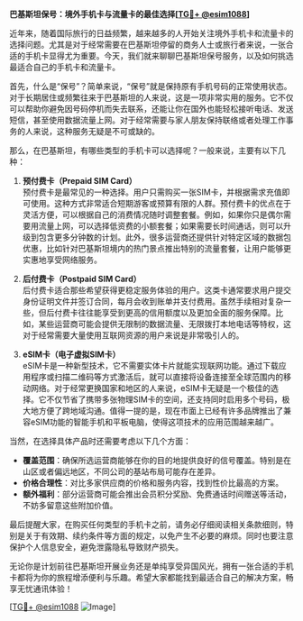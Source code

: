 **巴基斯坦保号：境外手机卡与流量卡的最佳选择[[TG💪+ @esim1088](https://t.me/s/esim1088)]**

近年来，随着国际旅行的日益频繁，越来越多的人开始关注境外手机卡和流量卡的选择问题。尤其是对于经常需要在巴基斯坦停留的商务人士或旅行者来说，一张合适的手机卡显得尤为重要。今天，我们就来聊聊巴基斯坦保号服务，以及如何挑选最适合自己的手机卡和流量卡。

首先，什么是“保号”？简单来说，“保号”就是保持原有手机号码的正常使用状态。对于长期居住或频繁往来于巴基斯坦的人来说，这是一项非常实用的服务。它不仅可以帮助你避免因号码停机而失去联系，还能让你在国外也能轻松接听电话、发送短信，甚至使用数据流量上网。对于经常需要与家人朋友保持联络或者处理工作事务的人来说，这种服务无疑是不可或缺的。

那么，在巴基斯坦，有哪些类型的手机卡可以选择呢？一般来说，主要有以下几种：

1. **预付费卡（Prepaid SIM Card）**  
   预付费卡是最常见的一种选择。用户只需购买一张SIM卡，并根据需求充值即可使用。这种方式非常适合短期游客或预算有限的人群。预付费卡的优点在于灵活方便，可以根据自己的消费情况随时调整套餐。例如，如果你只是偶尔需要用流量上网，可以选择低资费的小额套餐；如果需要长时间通话，则可以升级到包含更多分钟数的计划。此外，很多运营商还提供针对特定区域的数据包优惠，比如针对巴基斯坦境内的热门景点推出特别的流量套餐，让用户能够更实惠地享受网络服务。

2. **后付费卡（Postpaid SIM Card）**  
   后付费卡适合那些希望获得更稳定服务体验的用户。这类卡通常要求用户提交身份证明文件并签订合同，每月会收到账单并支付费用。虽然手续相对复杂一些，但后付费卡往往能享受到更高的信用额度以及更加全面的服务保障。比如，某些运营商可能会提供无限制的数据流量、无限拨打本地电话等特权，这对于经常需要大量使用互联网资源的用户来说是非常吸引人的。

3. **eSIM卡（电子虚拟SIM卡）**  
   eSIM卡是一种新型技术，它不需要实体卡片就能实现联网功能。通过下载应用程序或扫描二维码等方式激活后，就可以直接将设备连接至全球范围内的移动网络。对于经常更换国家和地区的人来说，eSIM卡无疑是一个极佳的选择。它不仅节省了携带多张物理SIM卡的空间，还支持同时启用多个号码，极大地方便了跨地域沟通。值得一提的是，现在市面上已经有许多品牌推出了兼容eSIM功能的智能手机和平板电脑，使得这项技术的应用范围越来越广。

当然，在选择具体产品时还需要考虑以下几个方面：

- **覆盖范围**：确保所选运营商能够在你的目的地提供良好的信号覆盖。特别是在山区或者偏远地区，不同公司的基站布局可能存在差异。
- **价格合理性**：对比多家供应商的价格和服务内容，找到性价比最高的方案。
- **额外福利**：部分运营商可能会推出会员积分奖励、免费通话时间赠送等活动，不妨多留意这些附加价值。

最后提醒大家，在购买任何类型的手机卡之前，请务必仔细阅读相关条款细则，特别是关于有效期、续约条件等方面的规定，以免产生不必要的麻烦。同时也要注意保护个人信息安全，避免泄露隐私导致财产损失。

无论你是计划前往巴基斯坦开展业务还是单纯享受异国风光，拥有一张合适的手机卡都将为你的旅程增添便利与乐趣。希望大家都能找到最适合自己的解决方案，畅享无忧通讯体验！

[[TG💪+ @esim1088](https://t.me/s/esim1088) ![Image](https://i.postimg.cc/4NQfJmqS/Snipaste-2025-05-13-00-14-12.png)]